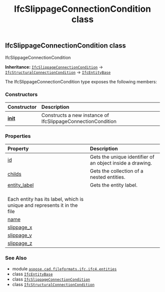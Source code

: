 ﻿---
title: IfcSlippageConnectionCondition class
second_title: Aspose.CAD for Python via .NET API References
description: 
type: docs
weight: 6060
url: /python-net/aspose.cad.fileformats.ifc.ifc4.entities/ifcslippageconnectioncondition/
is_root: false
---

## IfcSlippageConnectionCondition class

IfcSlippageConnectionCondition



**Inheritance:** [`IfcSlippageConnectionCondition`](/cad/python-net/aspose.cad.fileformats.ifc.ifc4.entities/ifcslippageconnectioncondition) → 
[`IfcStructuralConnectionCondition`](/cad/python-net/aspose.cad.fileformats.ifc.ifc4.entities/ifcstructuralconnectioncondition) → 
[`IfcEntityBase`](/cad/python-net/aspose.cad.fileformats.ifc/ifcentitybase)



The IfcSlippageConnectionCondition type exposes the following members:

### Constructors
| Constructor | Description |
| :- | :- |
| [__init__](/cad/python-net/aspose.cad.fileformats.ifc.ifc4.entities/ifcslippageconnectioncondition/__init__/#) | Constructs a new instance of IfcSlippageConnectionCondition |


### Properties
| Property | Description |
| :- | :- |
| [id](/cad/python-net/aspose.cad.fileformats.ifc.ifc4.entities/ifcslippageconnectioncondition/id) | Gets the unique identifier of an object inside a drawing. |
| [childs](/cad/python-net/aspose.cad.fileformats.ifc.ifc4.entities/ifcslippageconnectioncondition/childs) | Gets the collection of a nested entities. |
| [entity_label](/cad/python-net/aspose.cad.fileformats.ifc.ifc4.entities/ifcslippageconnectioncondition/entity_label) | Gets the entity label.<br/>Each entity has its label, which is unique and represents it in the file |
| [name](/cad/python-net/aspose.cad.fileformats.ifc.ifc4.entities/ifcslippageconnectioncondition/name) |  |
| [slippage_x](/cad/python-net/aspose.cad.fileformats.ifc.ifc4.entities/ifcslippageconnectioncondition/slippage_x) |  |
| [slippage_y](/cad/python-net/aspose.cad.fileformats.ifc.ifc4.entities/ifcslippageconnectioncondition/slippage_y) |  |
| [slippage_z](/cad/python-net/aspose.cad.fileformats.ifc.ifc4.entities/ifcslippageconnectioncondition/slippage_z) |  |



### See Also
* module [`aspose.cad.fileformats.ifc.ifc4.entities`](..)
* class [`IfcEntityBase`](/cad/python-net/aspose.cad.fileformats.ifc/ifcentitybase)
* class [`IfcSlippageConnectionCondition`](/cad/python-net/aspose.cad.fileformats.ifc.ifc4.entities/ifcslippageconnectioncondition)
* class [`IfcStructuralConnectionCondition`](/cad/python-net/aspose.cad.fileformats.ifc.ifc4.entities/ifcstructuralconnectioncondition)
